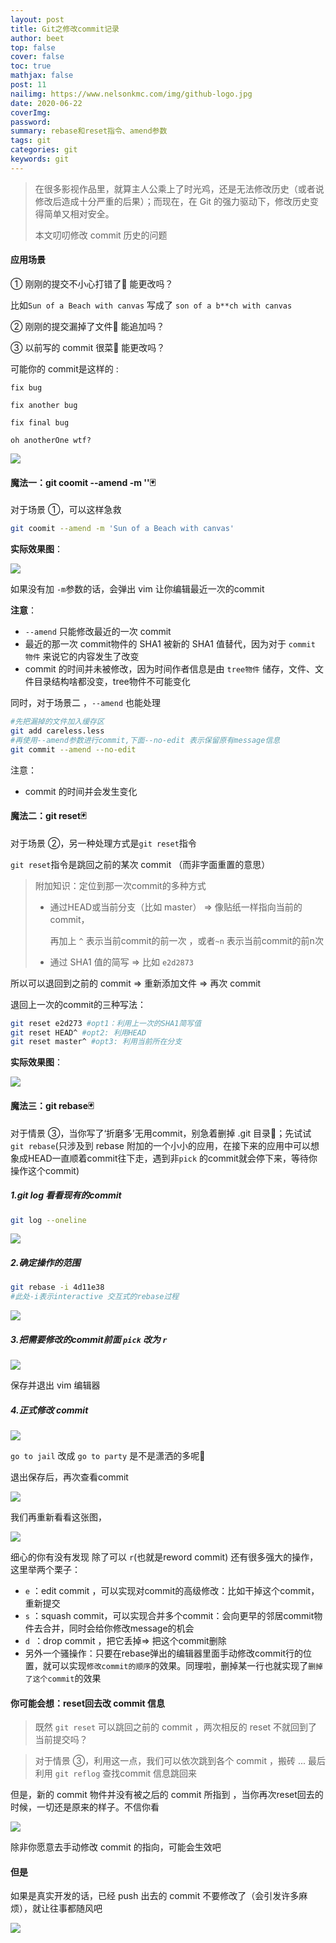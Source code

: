 ```yaml
---
layout: post
title: Git之修改commit记录
author: beet
top: false
cover: false
toc: true
mathjax: false
post: 11
nailimg: https://www.nelsonkmc.com/img/github-logo.jpg
date: 2020-06-22
coverImg:
password:
summary: rebase和reset指令、amend参数
tags: git
categories: git
keywords: git
---
```




> 在很多影视作品里，就算主人公乘上了时光鸡，还是无法修改历史（或者说修改后造成十分严重的后果）；而现在，在 Git 的强力驱动下，修改历史变得简单又相对安全。
>
> 本文叨叨修改 commit 历史的问题

#### 应用场景

① 刚刚的提交不小心打错了👋 能更改吗？

比如`Sun of a Beach with canvas` 写成了 `son of a b**ch with canvas` 

② 刚刚的提交漏掉了文件👋 能追加吗？

③ 以前写的 commit 很菜👋 能更改吗？

可能你的 commit是这样的 :

`fix bug`

`fix another bug`

`fix final bug` 

`oh anotherOne wtf?` 

![](https://cdn.jsdelivr.net/gh/beetcb/pic/a11/20200622224539.png)

#### 魔法一：git coomit --amend -m ''🃏

对于场景 ①，可以这样急救

``` bash
git coomit --amend -m 'Sun of a Beach with canvas'
```

**实际效果图**：

![](https://cdn.jsdelivr.net/gh/beetcb/pic/a11/20200622203322.png)

如果没有加 <code>-m</code>参数的话，会弹出 vim 让你编辑最近一次的commit

**注意**：

- <code>--amend</code> 只能修改最近的一次 commit
- 最近的那一次 commit物件的 SHA1 被新的 SHA1 值替代，因为对于 `commit 物件` 来说它的内容发生了改变
- commit 的时间并未被修改，因为时间作者信息是由 `tree物件` 储存，文件、文件目录结构啥都没变，tree物件不可能变化

同时，对于场景二 ，<code>--amend</code> 也能处理

``` bash
#先把漏掉的文件加入缓存区
git add careless.less
#再使用--amend参数进行commit,下面--no-edit 表示保留原有message信息
git commit --amend --no-edit
```

注意：

- commit 的时间并会发生变化

#### 魔法二：git reset🃏

对于场景 ②，另一种处理方式是<code>git reset</code>指令

<code>git reset</code>指令是跳回之前的某次 commit （而非字面重置的意思）

> 附加知识：定位到那一次commit的多种方式
>
> - 通过HEAD或当前分支（比如 master） => 像贴纸一样指向当前的 commit，
>
>   再加上 <code>^</code> 表示当前commit的前一次 ，或者<code>~n</code> 表示当前commit的前n次
>
> - 通过 SHA1 值的简写 => 比如 `e2d2873` 

所以可以退回到之前的 commit  => 重新添加文件 => 再次 commit

退回上一次的commit的三种写法：

``` bash
git reset e2d273 #opt1：利用上一次的SHA1简写值
git reset HEAD^ #opt2: 利用HEAD
git reset master^ #opt3: 利用当前所在分支
```

**实际效果图**：

![](https://cdn.jsdelivr.net/gh/beetcb/pic/a11/20200622211624.png)

#### 魔法三：git rebase🃏

对于情景 ③，当你写了‘折磨多’无用commit，别急着删掉 .git 目录👻；先试试 <code>git rebase</code>(只涉及到 rebase 附加的一个小小的应用，在接下来的应用中可以想象成HEAD一直顺着commit往下走，遇到非`pick` 的commit就会停下来，等待你操作这个commit)

##### 1.git log 看看现有的commit

``` bash
git log --oneline
```

![](https://cdn.jsdelivr.net/gh/beetcb/pic/a11/20200622215836.png)

##### 2.确定操作的范围

``` bash
git rebase -i 4d11e38
#此处-i表示interactive 交互式的rebase过程
```

![](https://cdn.jsdelivr.net/gh/beetcb/pic/a11/20200622220420.png)

##### 3.把需要修改的commit前面 <code>pick</code> 改为 <code>r</code> 

![](https://cdn.jsdelivr.net/gh/beetcb/pic/a11/20200622220721.png)

保存并退出 vim 编辑器

##### 4.正式修改 commit

![](../../../../Users/arno/AppData/Roaming/Typora/typora-user-images/image-20200622220901983.png)

`go to jail` 改成 `go to party` 是不是潇洒的多呢🐶

退出保存后，再次查看commit

![](https://cdn.jsdelivr.net/gh/beetcb/pic/a11/20200622221140.png)

我们再重新看看这张图，

![](https://cdn.jsdelivr.net/gh/beetcb/pic/a11/20200622220420.png)

细心的你有没有发现 除了可以 `r`(也就是reword commit)  还有很多强大的操作，这里举两个栗子：

- `e` ：edit commit ，可以实现对commit的高级修改：比如干掉这个commit，重新提交
- `s` ：squash commit，可以实现合并多个commit：会向更早的邻居commit物件去合并，同时会给你修改message的机会
- `d `：drop commit ，把它丢掉=> 把这个commit删除
- 另外一个骚操作：只要在rebase弹出的编辑器里面手动修改commit行的位置，就可以实现`修改commit的顺序`的效果。同理啦，删掉某一行也就实现了`删掉了这个commit`的效果

#### 你可能会想：reset回去改 commit 信息

> 既然 <code>git reset</code> 可以跳回之前的 commit ，两次相反的 reset 不就回到了当前提交吗？

> 对于情景 ③，利用这一点，我们可以依次跳到各个 commit ，搬砖 ... 最后利用 <code>git reflog</code>  查找commit 信息跳回来

但是，新的 commit 物件并没有被之后的 commit 所指到 ，当你再次reset回去的时候，一切还是原来的样子。不信你看

![](https://cdn.jsdelivr.net/gh/beetcb/pic/a11/20200622224237.png)

除非你愿意去手动修改 commit 的指向，可能会生效吧

#### 但是

如果是真实开发的话，已经 push 出去的 commit 不要修改了（会引发许多麻烦），就让往事都随风吧

![](https://tvax4.sinaimg.cn/large/005K67iLgy1gg1fq053dsg30dw092whw.gif)



